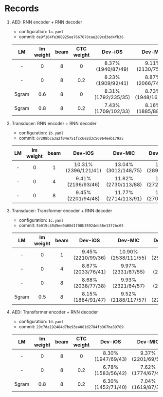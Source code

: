 # Records

1. AED: RNN encoder + RNN decoder

    * configuration: `1a.yaml`
    * commit: `de9f164fe308925ee7667678cae289cd3ed4fb36`

    | LM | lm weight | beam | CTC weight | Dev-iOS | Dev-MIC | Dev-Android | Test-iOS |  Test-MIC | Test-Android |
    |:---:|:---:|:---:|:---:|:---:|:---:|:---:|:---:|:---:|:---:|
    | - | 0 | 8 | 0 | 8.37% (1940/87/49) | 9.11% (2130/75/54) | 9.23% (2153/78/58) | 8.37% (3914/160/70) | 8.73% (4117/124/82) | 8.73% (4089/166/71) |
    | - | 0 | 8 | 0.2 | 8.23% (1909/92/41) | 8.87% (2066/74/61) | 8.81% (2050/79/57) | 8.12% (3794/158/69) | 8.41% (3965/118/80) | 8.53% (3987/168/68) |
    | 5gram | 0.6 | 8 | 0 | 8.31% (1792/235/35) | 8.73% (1948/168/50) | 8.69% (1953/155/47) | 8.31% (3519/538/61) | 8.27% (3722/285/87) | 8.57% (3697/487/60) |
    | 5gram | 0.8 | 8 | 0.2 | 7.43% (1709/102/33) | 8.16% (1885/88/50) | 8.16% (1886/89/48) | 7.50% (3473/177/65) | 7.76% (3621/143/80) | 7.78% (3601/189/61) |

2. Transducer: RNN encoder + RNN decoder

    * configuration: `1b.yaml`
    * commit: `d7208bca3a2f04e751fcc6e2d3c56964eeb179a5`

    | LM | lm weight | beam | Dev-iOS | Dev-MIC | Dev-Android | Test-iOS |  Test-MIC | Test-Android |
    |:---:|:---:|:---:|:---:|:---:|:---:|:---:|:---:|:---:|
    | - | 0 | 1 | 10.31% (2396/121/41) | 13.04% (3012/148/75) | 12.55% (2896/150/67) | 10.53% (4887/223/105) | 12.19% (5656/278/105) | 12.28% (5738/232/113)  |
    | - | 0 | 4 | 9.41% (2196/93/46) | 11.82% (2730/113/88) | 11.80% (2727/107/92) | 9.63% (4495/171/103) | 11.18% (5242/181/116) | 11.17% (5196/234/100) |
    | - | 0 | 8 | 9.45% (2201/94/48) | 11.77% (2714/113/91) | 11.67% (2702/104/89) | 9.63% (4500/167/103) | 11.11% (5207/179/115) | 11.15% (5184/233/105) |

3. Transducer: Transformer encoder + RNN decoder

    * configuration: `1c.yaml`
    * commit: `5b015c4945ee0468d1f00b35924eb36e13f2bc65`

    | LM | lm weight | beam | Dev-iOS | Dev-MIC | Dev-Android | Test-iOS |  Test-MIC | Test-Android |
    |:---:|:---:|:---:|:---:|:---:|:---:|:---:|:---:|:---:|
    | - | 0 | 1 | 9.45% (2210/99/36) | 10.90% (2538/111/55) | 11.01% (2578/110/43) | 9.40% (4391/200/67) | 10.42% (4876/200/86) | 10.56% (4903/242/86)  |
    | - | 0 | 4 | 8.67% (2033/76/41) | 9.97% (2331/87/55) | 10.18% (2386/83/55) | 8.78% (4099/167/80) | 9.55% (4479/156/95) | 9.71% (4520/193/94)  |
    | - | 0 | 8 | 8.68% (2038/77/38) | 9.93% (2321/84/57) | 10.03% (2351/82/55) |  8.71% (4069/163/81) | 9.48% (4440/155/101) | 9.62% (4491/185/90)  |
    | 5gram | 0.5 | 8 | 8.15% (1884/91/47) | 9.52% (2188/117/57) | 9.64% (2211/109/70) |  8.31% (3830/194/92) | 9.14% (4233/181/115) | 9.30% (4251/241/113)  |


4. AED: Transformer encoder + RNN decoder

    * configuration: `1d.yaml`
    * commit: `29c7da192484d7be93e4081d2784fb367ba39789`

    | LM | lm weight | beam | CTC weight | Dev-iOS | Dev-MIC | Dev-Android | Test-iOS |  Test-MIC | Test-Android |
    |:---:|:---:|:---:|:---:|:---:|:---:|:---:|:---:|:---:|:---:|
    | - | 0 | 8 | 0 | 8.30% (1947/69/43) | 9.37% (2201/69/53) | 9.57% (2261/64/48) | 8.39% (3950/119/86) | 8.91% (4199/118/94)  | 9.31% (4368/153/88) |
    | - | 0 | 8 | 0.2 | 6.78% (1583/56/42)| 7.62% (1774/67/49)  | 7.96% (1865/63/45) | 6.86% (3213/106/79) | 7.28% (3429/89/87) | 7.69% (3590/138/71) |
    | 5gram | 0.8 | 8 | 0.2 | 6.30% (1452/71/40) | 7.04% (1619/87/39) | 7.62% (1678/84/39) | 6.38% (2959/133/67) | 6.80% (3173/127/66) | 6.98% (3227/177/53) |
